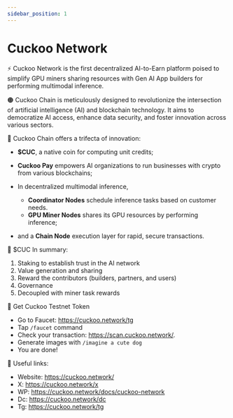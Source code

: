 ```yaml
---
sidebar_position: 1
---
```


# Cuckoo Network

⚡️ Cuckoo Network is the first decentralized AI-to-Earn platform poised to simplify GPU miners sharing resources with Gen AI App builders for performing multimodal inference.

🟠 Cuckoo Chain is meticulously designed to revolutionize the intersection of artificial intelligence (AI) and blockchain technology. It aims to democratize AI access, enhance data security, and foster innovation across various sectors.

🧠 Cuckoo Chain offers a trifecta of innovation:

- **$CUC**, a native coin for computing unit credits;
- **Cuckoo Pay** empowers AI organizations to run businesses with crypto from various blockchains;
- In decentralized multimodal inference,
  - **Coordinator Nodes** schedule inference tasks based on customer needs.
  - **GPU Miner Nodes** shares its GPU resources by performing inference;

- and a **Chain Node** execution layer for rapid, secure transactions.

💎 $CUC In summary:

1. Staking to establish trust in the AI network
2. Value generation and sharing
3. Reward the contributors (builders, partners, and users)
4. Governance
5. Decoupled with miner task rewards

🌊 Get Cuckoo Testnet Token

- Go to Faucet: https://cuckoo.network/tg
- Tap `/faucet` command
- Check your transaction: https://scan.cuckoo.network/.
- Generate images with `/imagine a cute dog`
- You are done!

🔗 Useful links:

- Website: https://cuckoo.network/
- X: https://cuckoo.network/x
- WP: https://cuckoo.network/docs/cuckoo-network
- Dc: https://cuckoo.network/dc
- Tg: https://cuckoo.network/tg
